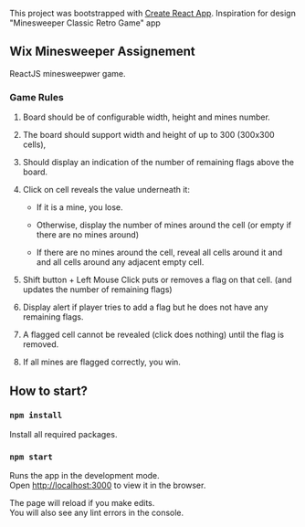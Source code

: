 This project was bootstrapped with [Create React App](https://github.com/facebook/create-react-app).
Inspiration for design "Minesweeper Classic Retro Game" app

## Wix Minesweeper Assignement
  ReactJS minesweepwer game.

### Game Rules
  1.  Board should be of configurable width, height and mines number.
  2.  The board should support width and height of up to 300 (300x300 cells),
  3.  Should display an indication of the number of remaining flags above the board.
  4.  Click on cell reveals the value underneath it:

      * If it is a mine, you lose.

      * Otherwise, display the number of mines around the cell (or empty if there are no mines around)

      * If there are no mines around the cell, reveal all cells around it and and all cells around any adjacent empty cell.
      
  5.  Shift button + Left Mouse Click puts or removes a flag on that cell. (and updates the number of remaining flags)
  6.  Display alert if player tries to add a flag but he does not have any remaining flags.
  7.  A flagged cell cannot be revealed (click does nothing) until the flag is removed.
  8.  If all mines are flagged correctly, you win.


## How to start?

### `npm install`
Install all required packages.

### `npm start`

Runs the app in the development mode.<br />
Open [http://localhost:3000](http://localhost:3000) to view it in the browser.

The page will reload if you make edits.<br />
You will also see any lint errors in the console.
